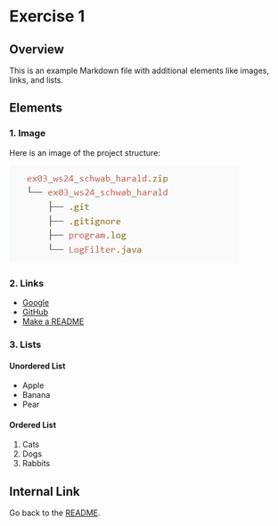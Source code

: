 # Exercise 1

## Overview

This is an example Markdown file with additional elements like images, links, and lists.

## Elements

### 1. Image

Here is an image of the project structure:

![project structure](resources/images/structure.jpg)

### 2. Links

- [Google](https://www.google.com)
- [GitHub](https://github.com)
- [Make a README](https://www.makeareadme.com/)

### 3. Lists

#### Unordered List

- Apple
- Banana
- Pear

#### Ordered List

1. Cats
2. Dogs
3. Rabbits

## Internal Link

Go back to the [README](./README.md).

